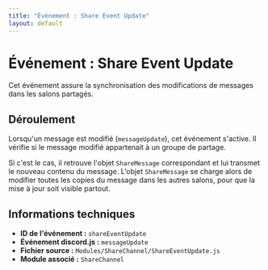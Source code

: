 ```yaml
---
title: "Événement : Share Event Update"
layout: default
---
```


# Événement : Share Event Update

Cet événement assure la synchronisation des modifications de messages dans les salons partagés.

## Déroulement

Lorsqu'un message est modifié (`messageUpdate`), cet événement s'active. Il vérifie si le message modifié appartenait à un groupe de partage.

Si c'est le cas, il retrouve l'objet `ShareMessage` correspondant et lui transmet le nouveau contenu du message. L'objet `ShareMessage` se charge alors de modifier toutes les copies du message dans les autres salons, pour que la mise à jour soit visible partout.

## Informations techniques

- **ID de l'événement :** `shareEventUpdate`
- **Événement discord.js :** `messageUpdate`
- **Fichier source :** `Modules/ShareChannel/ShareEventUpdate.js`
- **Module associé :** `ShareChannel`
